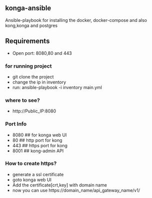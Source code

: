 ## konga-ansible
Ansible-playbook for installing the docker, docker-compose and also kong,konga and postgres

## Requirements
  - Open port: 8080,80 and 443

### for running project
  - git clone the project
  - change the ip in inventory
  - run: ansible-playbook -i inventory main.yml
### where to see?
  - http://Public_IP:8080
### Port Info
  - 8080 ## for konga web UI
  - 80 ## http port for kong
  - 443 ## https port for kong
  - 8001 ## kong-admin API
### How to create https?
  - generate a ssl certificate
  - goto konga web UI
  - Add the certificate[crt,key] with domain name 
  - now you can use https://domain_name/api_gateway_name/v1/
